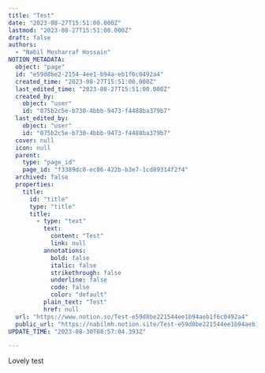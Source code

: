 ```yaml
---
title: "Test"
date: "2023-08-27T15:51:00.000Z"
lastmod: "2023-08-27T15:51:00.000Z"
draft: false
authors:
  - "Nabil Mosharraf Hossain"
NOTION_METADATA:
  object: "page"
  id: "e59d8be2-2154-4ee1-b94a-eb1f6c0492a4"
  created_time: "2023-08-27T15:51:00.000Z"
  last_edited_time: "2023-08-27T15:51:00.000Z"
  created_by:
    object: "user"
    id: "075b2c5e-b730-4bbb-9473-f4488ba379b7"
  last_edited_by:
    object: "user"
    id: "075b2c5e-b730-4bbb-9473-f4488ba379b7"
  cover: null
  icon: null
  parent:
    type: "page_id"
    page_id: "f3389dc0-ec86-422b-b3e7-1cd89314f2f4"
  archived: false
  properties:
    title:
      id: "title"
      type: "title"
      title:
        - type: "text"
          text:
            content: "Test"
            link: null
          annotations:
            bold: false
            italic: false
            strikethrough: false
            underline: false
            code: false
            color: "default"
          plain_text: "Test"
          href: null
  url: "https://www.notion.so/Test-e59d8be221544ee1b94aeb1f6c0492a4"
  public_url: "https://nabilmh.notion.site/Test-e59d8be221544ee1b94aeb1f6c0492a4"
UPDATE_TIME: "2023-08-30T08:57:04.393Z"

---
```

<link rel="stylesheet" href="https://cdn.jsdelivr.net/npm/katex@0.16.2/dist/katex.min.css" integrity="sha384-bYdxxUwYipFNohQlHt0bjN/LCpueqWz13HufFEV1SUatKs1cm4L6fFgCi1jT643X" crossorigin="anonymous">


Lovely test

